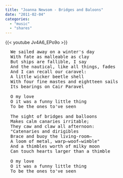 ```yaml
---
title: "Joanna Newsom - Bridges and Baloons"
date: "2011-02-04"
categories:
  - "music"
  - "shares"
---
```


{{< youtube Jv4A6_EPo9o >}}

<pre>
  We sailed away on a winter's day
  With fate as malleable as clay
  But ships are fallible, I say
  And the nautical, like all things, fades
  And I can recall our caravel:
  A little wicker beetle shell
  With four fine mastes and eightteen sails
  Its bearings on Cair Paravel

  O my love
  O it was a funny little thing
  To be the ones to've seen

  The sight of bridges and balloons
  Makes calm canaries irritable;
  They caw and claw all afternoon:
  "Catenaries and dirigibles
  Brace and buoy the living-room—
  A loom of metal, warp—woof—wimble"
  And a thimbles worth of milky moon
  Can touch hearts larger than a thimble

  O my love
  O it was a funny little thing
  To be the ones to've seen
</pre>
